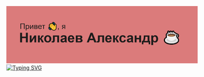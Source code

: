 ![my banner](header.png)
[![Typing SVG](https://readme-typing-svg.demolab.com?font=Fira+Code&weight=1000&size=27&duration=5006&pause=1000&color=000000&background=DB7B7BFB&center=true&vCenter=true&random=false&width=435&lines=QA%2FAQA+%D0%98%D0%BD%D0%B6%D0%B5%D0%BD%D0%B5%D1%80;%D0%A0%D0%B0%D0%B7%D1%80%D0%B0%D0%B1%D0%BE%D1%82%D1%87%D0%B8%D0%BA+%D0%BD%D0%B0+Java%2FC%23%2FKotlin)](https://git.io/typing-svg)
<!--
**pilligrim28/pilligrim28** is a ✨ _special_ ✨ repository because its `README.md` (this file) appears on your GitHub profile.

Here are some ideas to get you started:

- 🔭 I’m currently working on ...
- 🌱 I’m currently learning ...
- 👯 I’m looking to collaborate on ...
- 🤔 I’m looking for help with ...
- 💬 Ask me about ...
- 📫 How to reach me: ...
- 😄 Pronouns: ...
- ⚡ Fun fact: ...
-->
